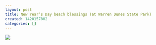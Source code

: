 ```yaml
---
layout: post
title: New Year’s Day beach blessings (at Warren Dunes State Park)
created: 1420157802
categories: []
---
```

<img src="http://36.media.tumblr.com/b31f3bc3ec3dc546bfa6955cb60065bf/tumblr_nhiwrvvBoK1rsr8w3o1_500.jpg"/><br/><br/>
